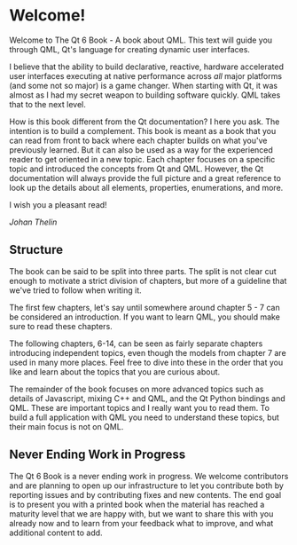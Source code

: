 # Welcome!

Welcome to The Qt 6 Book - A book about QML. This text will guide you through QML, Qt's language for creating dynamic user interfaces. 

I believe that the ability to build declarative, reactive, hardware accelerated user interfaces executing at native performance across *all* major platforms (and some not so major) is a game changer. When starting with Qt, it was almost as I had my secret weapon to building software quickly. QML takes that to the next level.

How is this book different from the Qt documentation? I here you ask. The intention is to build a complement. This book is meant as a book that you can read from front to back where each chapter builds on what you've previously learned. But it can also be used as a way for the experienced reader to get oriented in a new topic. Each chapter focuses on a specific topic and introduced the concepts from Qt and QML. However, the Qt documentation will always provide the full picture and a great reference to look up the details about all elements, properties, enumerations, and more.

I wish you a pleasant read!

*Johan Thelin*

## Structure

The book can be said to be split into three parts. The split is not clear cut enough to motivate a strict division of chapters, but more of a guideline that we've tried to follow when writing it. 

The first few chapters, let's say until somewhere around chapter 5 - 7 can be considered an introduction. If you want to learn QML, you should make sure to read these chapters. 

The following chapters, 6-14, can be seen as fairly separate chapters introducing independent topics, even though the models from chapter 7 are used in many more places. Feel free to dive into these in the order that you like and learn about the topics that you are curious about.

The remainder of the book focuses on more advanced topics such as details of Javascript, mixing C++ and QML, and the Qt Python bindings and QML. These are important topics and I really want you to read them. To build a full application with QML you need to understand these topics, but their main focus is not on QML.

## Never Ending Work in Progress

The Qt 6 Book is a never ending work in progress. We welcome contributors and are planning to open up our infrastructure to let you contribute both by reporting issues and by contributing fixes and new contents. The end goal is to present you with a printed book when the material has reached a maturity level that we are happy with, but we want to share this with you already now and to learn from your feedback what to improve, and what additional content to add.
